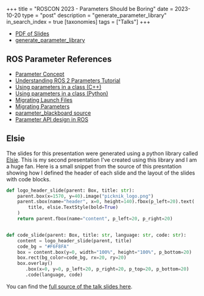 +++
title = "ROSCON 2023 - Parameters Should be Boring"
date = 2023-10-20
type = "post"
description = "generate_parameter_library"
in_search_index = true
[taxonomies]
tags = ["Talks"]
+++

- [PDF of Slides](./parameters_talk.pdf)
- [generate_parameter_library](https://github.com/PickNikRobotics/generate_parameter_library)

## ROS Parameter References

- [Parameter Concept](https://docs.ros.org/en/rolling/Concepts/Basic/About-Parameters.html)
- [Understanding ROS 2 Parameters Tutorial](https://docs.ros.org/en/rolling/Tutorials/Beginner-CLI-Tools/Understanding-ROS2-Parameters/Understanding-ROS2-Parameters.html)
- [Using parameters in a class (C++)](https://docs.ros.org/en/rolling/Tutorials/Beginner-Client-Libraries/Using-Parameters-In-A-Class-CPP.html)
- [Using parameters in a class (Python)](https://docs.ros.org/en/rolling/Tutorials/Beginner-Client-Libraries/Using-Parameters-In-A-Class-Python.html)
- [Migrating Launch Files](https://docs.ros.org/en/rolling/How-To-Guides/Migrating-from-ROS1/Migrating-Launch-Files.html)
- [Migrating Parameters](https://docs.ros.org/en/rolling/How-To-Guides/Migrating-from-ROS1/Migrating-Parameters.html)
- [parameter_blackboard source](https://github.com/ros2/demos/blob/rolling/demo_nodes_cpp/src/parameters/parameter_blackboard.cpp)
- [Parameter API design in ROS](https://design.ros2.org/articles/ros_parameters.html)

## Elsie

The slides for this presentation were generated using a python library called [Elsie](https://spirali.github.io/elsie/).
This is my second presentation I've created using this library and I am a huge fan.
Here is a small snippet from the source of this presntation showing how I defined the header of each slide and the layout of the slides with code blocks.

```python
def logo_header_slide(parent: Box, title: str):
    parent.box(x=1570, y=40).image("picknik_logo.png")
    parent.sbox(name="header", x=0, height=140).fbox(p_left=20).text(
        title, elsie.TextStyle(bold=True)
    )
    return parent.fbox(name="content", p_left=20, p_right=20)


def code_slide(parent: Box, title: str, language: str, code: str):
    content = logo_header_slide(parent, title)
    code_bg = "#F6F8FA"
    box = content.box(y=0, width="100%", height="100%", p_bottom=20)
    box.rect(bg_color=code_bg, rx=20, ry=20)
    box.overlay()
       .box(x=0, y=0, p_left=20, p_right=20, p_top=20, p_bottom=20)
       .code(language, code)
```

You can find the [full source of the talk slides here](parameters_talk.py).
